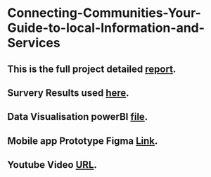 # Connecting-Communities-Your-Guide-to-local-Information-and-Services
## This is the full project detailed [report](https://github.com/Perl-Code/Connecting-Communities-Your-Guide-to-local-Information-and-Services/blob/main/NT%20community%20detailed%20report.pdf).
## Survery Results used [here](https://docs.google.com/forms/d/e/1FAIpQLScXJyx2111AtM0bcPUZMCR6snRnx9-kk0v4xdcqcPjPWhhqbg/viewform?usp=sharing).
## Data Visualisation powerBI [file]().
## Mobile app Prototype Figma [Link](https://www.figma.com/design/3MnwCp91anYa5jMYmiJTcI/GovHack?node-id=75-2027&t=RcKxsLbQuuIlut5z-1). 
## Youtube Video [URL](https://youtu.be/jWCmP1c2wQU). 
